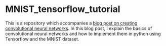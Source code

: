 # MNIST_tensorflow_tutorial
This is a repository which accompanies a [blog post on creating convolutional neural networks](markojerkic.com/implementing-a-convolutional-neural-network-using-tensorflow).
In this blog post, I explain the basics of convolutional neural networks and how to implement them in python using Tensorflow and the MNIST dataset.
